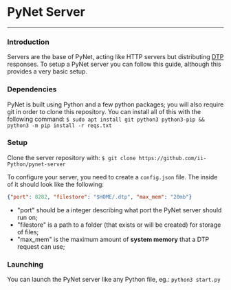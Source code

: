 # PyNet Server
---

### Introduction
Servers are the base of PyNet, acting like HTTP servers but distributing [DTP](https://github.com/ii-Python/protodtp) responses.
To setup a PyNet server you can follow this guide, although this provides a very basic setup.

### Dependencies
PyNet is built using Python and a few python packages; you will also require git in order to clone this repository. You can install all of this with the following command:
`$ sudo apt install git python3 python3-pip && python3 -m pip install -r reqs.txt`

### Setup
Clone the server repository with:
`$ git clone https://github.com/ii-Python/pynet-server`

To configure your server, you need to create a `config.json` file.
The inside of it should look like the following:
```json
{"port": 8282, "filestore": "$HOME/.dtp", "max_mem": "20mb"}
```

- "port" should be a integer describing what port the PyNet server should run on;
- "filestore" is a path to a folder (that exists or will be created) for storage of files;
- "max_mem" is the maximum amount of **system memory** that a DTP request can use;

### Launching
You can launch the PyNet server like any Python file, eg.:
`python3 start.py`
